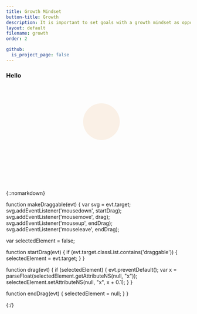 ```yaml
---
title: Growth Mindset
button-title: Growth
description: It is important to set goals with a growth mindset as opposed to just checking the boxes and climbing the ladder
layout: default
filename: growth
order: 2

github:
  is_project_page: false
--- 
```

### Hello

{::nomarkdown}
<svg width="300" height=300>
    <circle cx="150" cy="100" r="50" fill="linen"/>.draggable {
  cursor: move;
}
  xmlns="http://www.w3.org/2000/svg"
     viewBox="0 0 30 20"
     onload="makeDraggable(evt)"
  
  function makeDraggable(evt) {
  var svg = evt.target;
  svg.addEventListener('mousedown', startDrag);
  svg.addEventListener('mousemove', drag);
  svg.addEventListener('mouseup', endDrag);
  svg.addEventListener('mouseleave', endDrag);
  
  var selectedElement = false;
  
  function startDrag(evt) {
  if (evt.target.classList.contains('draggable')) {
    selectedElement = evt.target;
      }
        }
  
  function drag(evt) {
  if (selectedElement) {
    evt.preventDefault();
    var x = parseFloat(selectedElement.getAttributeNS(null, "x"));
    selectedElement.setAttributeNS(null, "x", x + 0.1);
                         }
                          }
  
  function endDrag(evt) {
  selectedElement = null;
                          }
  }
 
  
  
</svg>
{:/}
